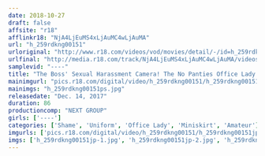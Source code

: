 ```yaml
---
date: 2018-10-27
draft: false
affsite: "r18"
afflinkr18: "NjA4LjEuMS4xLjAuMC4wLjAuMA"
url: "h_259rdkng00151"
urloriginal: "http://www.r18.com/videos/vod/movies/detail/-/id=h_259rdkng00151"
urlfinal: "http://media.r18.com/track/NjA4LjEuMS4xLjAuMC4wLjAuMA/videos/vod/movies/detail/-/id=h_259rdkng00151"
samplevid: "----"
title: "The Boss' Sexual Harassment Camera! The No Panties Office Lady Examination"
mainimgurl: "pics.r18.com/digital/video/h_259rdkng00151/h_259rdkng00151ps.jpg"
mainimgs: "h_259rdkng00151ps.jpg"
releasedate: "Dec. 14, 2017"
duration: 86
productioncomp: "NEXT GROUP"
girls: ['----']
categories: ['Shame', 'Uniform', 'Office Lady', 'Miniskirt', 'Amateur']
imgurls: ['pics.r18.com/digital/video/h_259rdkng00151/h_259rdkng00151jp-1.jpg', 'pics.r18.com/digital/video/h_259rdkng00151/h_259rdkng00151jp-2.jpg', 'pics.r18.com/digital/video/h_259rdkng00151/h_259rdkng00151jp-3.jpg', 'pics.r18.com/digital/video/h_259rdkng00151/h_259rdkng00151jp-4.jpg', 'pics.r18.com/digital/video/h_259rdkng00151/h_259rdkng00151jp-5.jpg', 'pics.r18.com/digital/video/h_259rdkng00151/h_259rdkng00151jp-6.jpg', 'pics.r18.com/digital/video/h_259rdkng00151/h_259rdkng00151jp-7.jpg', 'pics.r18.com/digital/video/h_259rdkng00151/h_259rdkng00151jp-8.jpg', 'pics.r18.com/digital/video/h_259rdkng00151/h_259rdkng00151jp-9.jpg', 'pics.r18.com/digital/video/h_259rdkng00151/h_259rdkng00151jp-10.jpg', 'pics.r18.com/digital/video/h_259rdkng00151/h_259rdkng00151jp-11.jpg', 'pics.r18.com/digital/video/h_259rdkng00151/h_259rdkng00151jp-12.jpg', 'pics.r18.com/digital/video/h_259rdkng00151/h_259rdkng00151jp-13.jpg', 'pics.r18.com/digital/video/h_259rdkng00151/h_259rdkng00151jp-14.jpg', 'pics.r18.com/digital/video/h_259rdkng00151/h_259rdkng00151jp-15.jpg', 'pics.r18.com/digital/video/h_259rdkng00151/h_259rdkng00151jp-16.jpg', 'pics.r18.com/digital/video/h_259rdkng00151/h_259rdkng00151jp-17.jpg', 'pics.r18.com/digital/video/h_259rdkng00151/h_259rdkng00151jp-18.jpg', 'pics.r18.com/digital/video/h_259rdkng00151/h_259rdkng00151jp-19.jpg', 'pics.r18.com/digital/video/h_259rdkng00151/h_259rdkng00151jp-20.jpg']
imgs: ['h_259rdkng00151jp-1.jpg', 'h_259rdkng00151jp-2.jpg', 'h_259rdkng00151jp-3.jpg', 'h_259rdkng00151jp-4.jpg', 'h_259rdkng00151jp-5.jpg', 'h_259rdkng00151jp-6.jpg', 'h_259rdkng00151jp-7.jpg', 'h_259rdkng00151jp-8.jpg', 'h_259rdkng00151jp-9.jpg', 'h_259rdkng00151jp-10.jpg', 'h_259rdkng00151jp-11.jpg', 'h_259rdkng00151jp-12.jpg', 'h_259rdkng00151jp-13.jpg', 'h_259rdkng00151jp-14.jpg', 'h_259rdkng00151jp-15.jpg', 'h_259rdkng00151jp-16.jpg', 'h_259rdkng00151jp-17.jpg', 'h_259rdkng00151jp-18.jpg', 'h_259rdkng00151jp-19.jpg', 'h_259rdkng00151jp-20.jpg']
---
```

